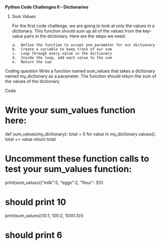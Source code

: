 **Python Code Challenges II – Dictionaries**

1.  Sum Values

    For the first code challenge, we are going to look at only the values in a dictionary. This function should sum up all of the values from the key-value pairs in the dictionary. Here are the steps we need:

        a.  Define the function to accept one parameter for our dictionary
        b.  Create a variable to keep track of our sum
        c.  Loop through every value in the dictionary
        d.  Inside the loop, add each value to the sum
        e.  Return the sum

Coding question
Write a function named sum_values that takes a dictionary named my_dictionary as a parameter. The function should return the sum of the values of the dictionary

Code
# Write your sum_values function here:
def sum_values(my_dictionary):
  total = 0
  for value in my_dictionary.values():
    total += value
  return total

# Uncomment these function calls to test your sum_values function:
print(sum_values({"milk":5, "eggs":2, "flour": 3}))
# should print 10
print(sum_values({10:1, 100:2, 1000:3}))
# should print 6
